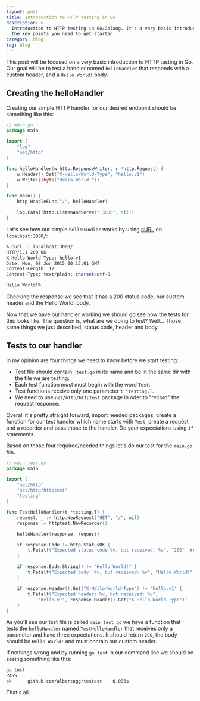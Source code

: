 ```yaml
---
layout: post
title: Introduction to HTTP testing in Go
description: >
  Introduction to HTTP testing in Go/Golang. It's a very basic introduction with
  the key points you need to get started.
category: blog
tag: blog
---
```


This post will be focused on a very basic introduction to HTTP testing in Go.
Our goal will be to test a handler named `helloHandler` that responds with a
custom header, and a `Hello World!` body.

## Creating the helloHandler

Creating our simple HTTP handler for our desired endpoint should be something
like this:

```go
// main.go
package main

import (
	"log"
	"net/http"
)

func helloHandler(w http.ResponseWriter, r *http.Request) {
	w.Header().Set("X-Hello-World-Type", "hello.v1")
	w.Write([]byte("Hello World!"))
}

func main() {
	http.HandleFunc("/", helloHandler)

	log.Fatal(http.ListenAndServe(":3000", nil))
}
```

Let's see how our simple `helloHandler` works by using [cURL][curl] on
`localhost:3000/`:

```bash
% curl -i localhost:3000/
HTTP/1.1 200 OK
X-Hello-World-Type: hello.v1
Date: Mon, 08 Jun 2015 00:13:01 GMT
Content-Length: 12
Content-Type: text/plain; charset=utf-8

Hello World!%
```

Checking the response we see that it has a 200 status code, our custom header
and the Hello World! body.

Now that we have our handler working we should go see how the tests for this
looks like. The question is, what are we doing to test? Well... Those same
things we just described, status code, header and body.

## Tests to our handler

In my opinion are four things we need to know before we start testing:

- Test file should contain `_test.go` in its name and be in the same dir with
  the file we are testing.
- Each test function must must begin with the word `Test`.
- Test functions receive only one parameter `t *testing.T`.
- We need to use `net/http/httptest` package in oder to "record" the request
  response.

Overall it's pretty straight forward, import needed packages, create a function
for our test handler which name starts with `Test`, create a request and a
recorder and pass those to the handler. Do your expectations using `if`
statements.

Based on those four required/needed things let's do our test for the `main.go`
file.

```go
// main_test.go
package main

import (
	"net/http"
	"net/http/httptest"
	"testing"
)

func TestHelloHandler(t *testing.T) {
	request, _ := http.NewRequest("GET", "/", nil)
	response := httptest.NewRecorder()

	helloHandler(response, request)

	if response.Code != http.StatusOK {
		t.Fatalf("Expected status code %v, but received: %v", "200", response.Code)
	}

	if response.Body.String() != "Hello World!" {
		t.Fatalf("Expected body: %v, but received: %v", "Hello World!", response.Body)
	}

	if response.Header().Get("X-Hello-World-Type") != "hello.v1" {
		t.Fatalf("Expected header: %v, but received: %v",
			"hello.v1", response.Header().Get("X-Hello-World-Type"))
	}
}
```

As you'll see our test file is called `main_test.go` we have a function that
tests the `helloHandler` named `TestHelloHandler` that receives only a parameter
and have three expectations. It should return `200`, the body should be `Hello
World!` and must contain our custom header.

If nothings wrong and by running `go test` in our command line we should be
seeing something like this:

```bash
go test
PASS
ok      github.com/albertogg/testest    0.006s
```

That's all.

[curl]: http://curl.haxx.se/
